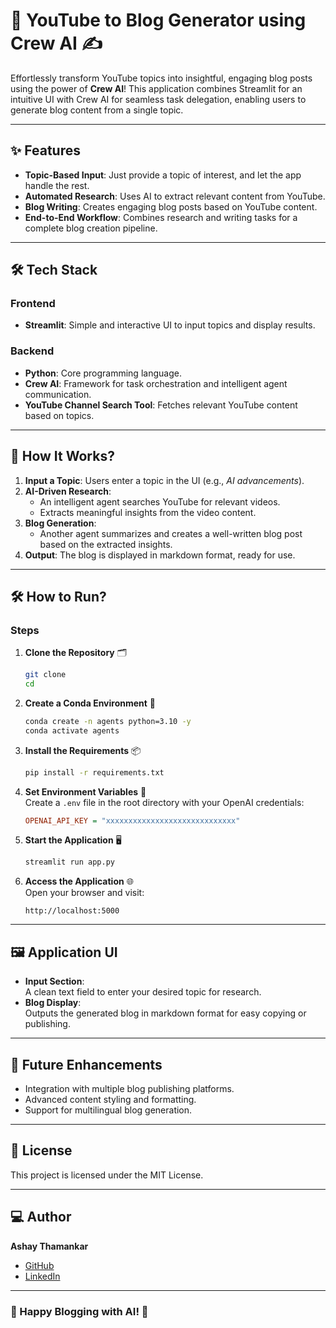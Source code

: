 # 🎥 YouTube to Blog Generator using Crew AI ✍️  

Effortlessly transform YouTube topics into insightful, engaging blog posts using the power of **Crew AI**! This application combines Streamlit for an intuitive UI with Crew AI for seamless task delegation, enabling users to generate blog content from a single topic.  

---

## ✨ Features  
- **Topic-Based Input**: Just provide a topic of interest, and let the app handle the rest.  
- **Automated Research**: Uses AI to extract relevant content from YouTube.  
- **Blog Writing**: Creates engaging blog posts based on YouTube content.  
- **End-to-End Workflow**: Combines research and writing tasks for a complete blog creation pipeline.  

---

## 🛠️ Tech Stack  

### Frontend  
- **Streamlit**: Simple and interactive UI to input topics and display results.  

### Backend  
- **Python**: Core programming language.  
- **Crew AI**: Framework for task orchestration and intelligent agent communication.  
- **YouTube Channel Search Tool**: Fetches relevant YouTube content based on topics.  

---

## 🔎 How It Works?  

1. **Input a Topic**: Users enter a topic in the UI (e.g., *AI advancements*).  
2. **AI-Driven Research**:  
   - An intelligent agent searches YouTube for relevant videos.  
   - Extracts meaningful insights from the video content.  
3. **Blog Generation**:  
   - Another agent summarizes and creates a well-written blog post based on the extracted insights.  
4. **Output**: The blog is displayed in markdown format, ready for use.  

---

## 🛠️ How to Run?  

### Steps  

1. **Clone the Repository** 🗂️  
   ```bash  
   git clone   
   cd  
   ```  

2. **Create a Conda Environment** 🐍  
   ```bash  
   conda create -n agents python=3.10 -y  
   conda activate agents  
   ```  

3. **Install the Requirements** 📦  
   ```bash  
   pip install -r requirements.txt  
   ```  

4. **Set Environment Variables** 🔑  
   Create a `.env` file in the root directory with your OpenAI credentials:  
   ```ini  
   OPENAI_API_KEY = "xxxxxxxxxxxxxxxxxxxxxxxxxxxxx"  
   ```  

5. **Start the Application** 🖥️  
   ```bash  
   streamlit run app.py  
   ```  

6. **Access the Application** 🌐  
   Open your browser and visit:  
   ```plaintext  
   http://localhost:5000  
   ```  

---

## 🖼️ Application UI  

- **Input Section**:  
   A clean text field to enter your desired topic for research.  
- **Blog Display**:  
   Outputs the generated blog in markdown format for easy copying or publishing.  

---

## 🚀 Future Enhancements  
- Integration with multiple blog publishing platforms.  
- Advanced content styling and formatting.  
- Support for multilingual blog generation.  

---

## 📄 License  
This project is licensed under the MIT License.  

---

## 💻 Author  
**Ashay Thamankar**  
- [GitHub](https://github.com/ashay-thamankar)  
- [LinkedIn](https://www.linkedin.com/in/ashay-thamankar)  

---

### 🎉 Happy Blogging with AI! 🚀  
